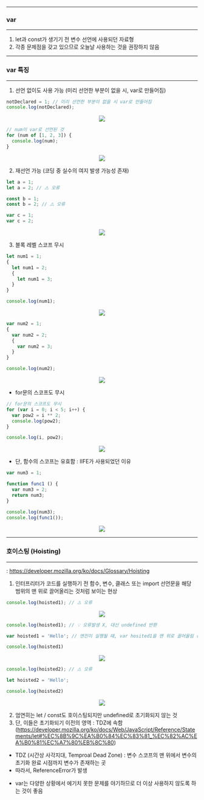 -----
### var
-----
1. let과 const가 생기기 전 변수 선언에 사용되던 자료형
2. 각종 문제점을 갖고 있으므로 오늘날 사용하는 것을 권장하지 않음

-----
### var 특징
-----
1. 선언 없이도 사용 가능 (미리 선언한 부분이 없을 시, var로 만들어짐)
```js
notDeclared = 1; // 미리 선언한 부분이 없을 시 var로 만들어짐
console.log(notDeclared);
```
<div align="center">
<img src="https://github.com/sooyounghan/HTTP/assets/34672301/d6b7d993-c459-4256-995d-e5490bcefffd">
</div>

```js
// num이 var로 선언된 것
for (num of [1, 2, 3]) {
  console.log(num);
}
```
<div align="center">
<img src="https://github.com/sooyounghan/HTTP/assets/34672301/aec5081c-d661-4867-b1c3-350e69287a66">
</div>

2. 재선언 가능 (코딩 중 실수의 여지 발생 가능성 존재)
```js
let a = 1;
let a = 2; // ⚠️ 오류

const b = 1;
const b = 2; // ⚠️ 오류

var c = 1;
var c = 2;
```
<div align="center">
<img src="https://github.com/sooyounghan/HTTP/assets/34672301/71b69ef1-e29b-468a-a30b-70476dadd40e">
</div>

3. 블록 레벨 스코프 무시
```js
let num1 = 1;
{
  let num1 = 2;
  {
    let num1 = 3;
  }
}

console.log(num1);
```
<div align="center">
<img src="https://github.com/sooyounghan/HTTP/assets/34672301/3ec68b63-b0b1-4931-aae5-be2d303d3da4">
</div>

```js
var num2 = 1;
{
  var num2 = 2;
  {
    var num2 = 3;
  }
}

console.log(num2);
```
<div align="center">
<img src="https://github.com/sooyounghan/HTTP/assets/34672301/e5937563-fba5-4740-9ab9-91367f704413">
</div>

  - for문의 스코프도 무시
```js
// for문의 스코프도 무시
for (var i = 0; i < 5; i++) {
  var pow2 = i ** 2;
  console.log(pow2);
}

console.log(i, pow2);
```
<div align="center">
<img src="https://github.com/sooyounghan/HTTP/assets/34672301/2f9ce0c3-3a35-4b2a-991f-f96bb233dec4">
</div>

  - 단, 함수의 스코프는 유효함 : IIFE가 사용되었던 이유
```js
var num3 = 1;

function func1 () {
  var num3 = 2;
  return num3;
}

console.log(num3);
console.log(func1());
```
<div align="center">
<img src="https://github.com/sooyounghan/HTTP/assets/34672301/84ab244e-eecb-4d96-a4b0-82bc002b5fa3">
</div>

-----
### 호이스팅 (Hoisting)
-----
: https://developer.mozilla.org/ko/docs/Glossary/Hoisting

1. 인터프리터가 코드를 실행하기 전 함수, 변수, 클래스 또는 import 선언문을 해당 범위의 맨 위로 끌어올리는 것처럼 보이는 현상
```js
console.log(hoisted1); // ⚠️ 오류
```
<div align="center">
<img src="https://github.com/sooyounghan/HTTP/assets/34672301/647dd490-5a09-4ca2-87ce-9ee3979d8f00">
</div>

```js
console.log(hoisted1); // 💡 오류발생 X, 대신 undefined 반환

var hoisted1 = 'Hello'; // 엔진이 실행될 때, var hosited1을 맨 위로 끌어올림 (초기화는 아직 진행되지 않았으므로 undefined)

console.log(hoisted1)
```
<div align="center">
<img src="https://github.com/sooyounghan/HTTP/assets/34672301/02095a00-5dbc-4caa-bdb6-11e70b549192">
</div>

```js
console.log(hoisted2); // ⚠️ 오류

let hoisted2 = 'Hello';

console.log(hoisted2)
```
<div align="center">
<img src="https://github.com/sooyounghan/HTTP/assets/34672301/da1db144-e868-4b53-940e-6f87730181ac">
</div>

2. 엄연히는 let / const도 호이스팅되지만 undefined로 초기화되지 않는 것
3. 단, 이들은 초기화되기 이전의 영역 : TDZ에 속함 (https://developer.mozilla.org/ko/docs/Web/JavaScript/Reference/Statements/let#%EC%8B%9C%EA%B0%84%EC%83%81_%EC%82%AC%EA%B0%81%EC%A7%80%EB%8C%80)
  - TDZ (시간상 사각지대, Temproal Dead Zone) : 변수 스코프의 맨 위에서 변수의 초기화 완료 시점까지 변수가 존재하는 곳
  - 따라서, ReferenceError가 발생
    
* var는 다양한 상황에서 에기치 못한 문제를 야기하므로 더 이상 사용하지 않도록 하는 것이 좋음
